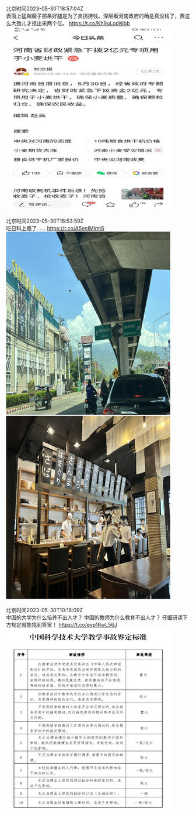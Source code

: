北京时间2023-05-30T18:57:04Z<br>表面上猛踹瘸子那条好腿是为了卖拐捞钱。深层看河南政府的确是真没钱了，费这么大劲儿才抠出来两个亿。 https://t.co/Kh9uLopWbb<br><img src='/temp/image/2023/u-Month-5/1663499762178621440_0.jpg' width='450' height='500'><br><br>北京时间2023-05-30T18:53:59Z<br>吃日料上瘾了…… https://t.co/A5enIMlmt6<br><img src='/temp/image/2023/u-Month-5/1663498987385786369_0.jpg' width='450' height='500'><img src='/temp/image/2023/u-Month-5/1663498987385786369_1.jpg' width='450' height='500'><br><br>北京时间2023-05-30T10:16:09Z<br>中国的大学为什么培养不出人才？
中国的教师为什么教育不出人才？
仔细研读下方规定就能找到答案！ https://t.co/eyp1RwL56J<br><img src='/temp/image/2023/u-Month-5/1663368669572001793_0.jpg' width='450' height='500'><br><br>
